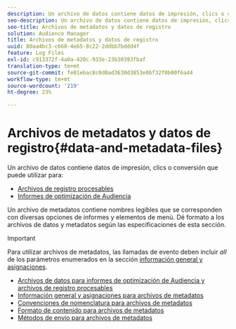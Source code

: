 ```yaml
---
description: Un archivo de datos contiene datos de impresión, clics o conversiones que se pueden usar en los informes del Audience Optimization y en los archivos de registro procesables. Un archivo de metadatos contiene nombres legibles que se corresponden con diversas opciones de informes y elementos de menú. Dé formato a los archivos de datos y metadatos según las especificaciones de esta sección.
seo-description: Un archivo de datos contiene datos de impresión, clics o conversiones que se pueden usar en los informes del Audience Optimization y en los archivos de registro procesables. Un archivo de metadatos contiene nombres legibles que se corresponden con diversas opciones de informes y elementos de menú. Dé formato a los archivos de datos y metadatos según las especificaciones de esta sección.
seo-title: Archivos de metadatos y datos de registro
solution: Audience Manager
title: Archivos de metadatos y datos de registro
uuid: 80aa4bc3-c660-4e65-8c22-2ddbb7bddd4f
feature: Log Files
exl-id: c913372f-4a0a-420c-933e-23b30393fbaf
translation-type: tm+mt
source-git-commit: fe01ebac8c0d0ad3630d3853e0bf32f0b00f6a44
workflow-type: tm+mt
source-wordcount: '219'
ht-degree: 23%

---
```


# Archivos de metadatos y datos de registro{#data-and-metadata-files}

Un archivo de datos contiene datos de impresión, clics o conversión que puede utilizar para:

* [Archivos de registro procesables](/help/using/integration/media-data-integration/actionable-log-files.md)
* [Informes de optimización de Audiencia](/help/using/reporting/audience-optimization-reports/audience-optimization-reports.md)

Un archivo de metadatos contiene nombres legibles que se corresponden con diversas opciones de informes y elementos de menú. Dé formato a los archivos de datos y metadatos según las especificaciones de esta sección.

>[!IMPORTANT]
>
>Para utilizar archivos de metadatos, las llamadas de evento deben incluir *all* de los parámetros enumerados en la sección [información general y asignaciones](../../../reporting/audience-optimization-reports/metadata-files-intro/metadata-file-overview.md).

* [Archivos de datos para informes de optimización de Audiencia y archivos de registro procesables](/help/using/reporting/audience-optimization-reports/metadata-files-intro/datafiles-intro.md)
* [Información general y asignaciones para archivos de metadatos](/help/using/reporting/audience-optimization-reports/metadata-files-intro/metadata-file-overview.md)
* [Convenciones de nomenclatura para archivos de metadatos](/help/using/reporting/audience-optimization-reports/metadata-files-intro/metadata-file-names.md)
* [Formato de contenido para archivos de metadatos](/help/using/reporting/audience-optimization-reports/metadata-files-intro/metadata-file-contents.md)
* [Métodos de envío para archivos de metadatos](/help/using/reporting/audience-optimization-reports/metadata-files-intro/metadata-delivery-methods.md)
